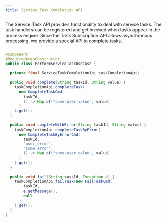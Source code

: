 ```yaml
---
title: Service Task Completion API
---
```


The Service Task API provides functionality to deal with service tasks. The task handlers can be registered
and get invoked when tasks appear in the process engine. Since the Task Subscription API allows asynchronous processing,
we provide a special API to complete tasks.


```java

@Component
@RequiredArgsConstructor
public class PerformServiceTaskUseCase {

  private final ServiceTaskCompletionApi taskCompletionApi;
  
  public void complete(String taskId, String value) {
    taskCompletionApi.completeTask(
      new CompleteTaskCmd(
        taskId,
        () -> Map.of("some-user-value", value)
      )
    ).get();
  }
  
  public void completeWithError(String taskId, String value) {
    taskCompletionApi.completeTaskByError(
      new CompleteTaskByErrorCmd(
        taskId,
        "user_error",
        "some error",
        () -> Map.of("some-user-value", value)
      )
    ).get();
  }
  
  public void fail(String taskId, Exception e) {
    taskCompletionApi.failTask(new FailTaskCmd(
        taskId,
        e.getMessage(),
        null
      )
    ).get();
  }
}

```
